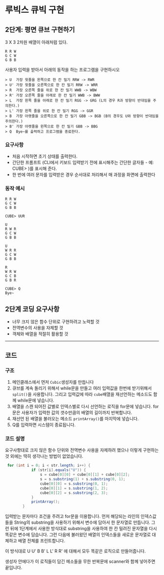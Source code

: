 
# 루빅스 큐빅 구현

## 2단계: 평면 큐브 구현하기
3 X 3  2차원 배열이 아래처럼 있다.
```
R R W
G C W
G B B
```
사용자 입력을 받아서 아래의 동작을 하는 프로그램을 구현하시오
```
> U  가장 윗줄을 왼쪽으로 한 칸 밀기 RRW -> RWR
> U' 가장 윗줄을 오른쪽으로 한 칸 밀기 RRW -> WRR
> R  가장 오른쪽 줄을 위로 한 칸 밀기 WWB -> WBW
> R' 가장 오른쪽 줄을 아래로 한 칸 밀기 WWB -> BWW
> L  가장 왼쪽 줄을 아래로 한 칸 밀기 RGG -> GRG (L의 경우 R과 방향이 반대임을 주의한다.)
> L' 가장 왼쪽 줄을 위로 한 칸 밀기 RGG -> GGR
> B  가장 아랫줄을 오른쪽으로 한 칸 밀기 GBB -> BGB (B의 경우도 U와 방향이 반대임을 주의한다.)
> B' 가장 아랫줄을 왼쪽으로 한 칸 밀기 GBB -> BBG
> Q  Bye~를 출력하고 프로그램을 종료한다.
```
### 요구사항
- 처음 시작하면 초기 상태를 출력한다.
- 간단한 프롬프트 (CLI에서 키보드 입력받기 전에 표시해주는 간단한 글자들 - 예: CUBE> )를 표시해 준다.
- 한 번에 여러 문자를 입력받은 경우 순서대로 처리해서 매 과정을 화면에 출력한다

### 동작 예시
```
R R W
G C W
G B B

CUBE> UUR

U
R W R 
G C W
G B B

U
W R R  
G C W
G B B

R
W R W 
G C B
G B R

CUBE> Q
Bye~
```
## 2단계 코딩 요구사항
- 너무 크지 않은 함수 단위로 구현하려고 노력할 것
- 전역변수의 사용을 자제할 것
- 객체와 배열을 적절히 활용할 것
---
## 코드

### 구조

1. 메인클래스에서 먼저 `Cubic`생성자를 만듭니다
2. 큐브를 계속 돌리기 위해서 while문을 만들고 여러 입력값을 한번에 받기위해서 `split()`을 사용합니다. 그리고 입력값에 따라 `cube`배열을 재선언하는 메소드도 함께 while문에 넣습니다.
3. 배열을 스캔 되어진 값별로 인덱스별로 다시 선언하는 로직을 for문에 넣습니다. for문은 사용자가 입력한 값의 갯수만큼의 배열의 길이까지 반복합니다.
4. 재선언 된 배열을 불러오는 메소드 `printArray()`를 마지막에 넣습니다.
5. Q를 입력하면 시스템이 종료됩니다.

### 코드 설명
요구사항대로 크지 않은 함수 단위와 전역변수 사용을 자제하려 했으나 이렇게 구현하는 것 외에는 딱히 생각나는 방법이 없었습니다.

```java
 for (int i = 0; i < str.length; i++) {
            if (str[i].equals("U")) {
                s = cube[0][0] + cube[0][1] + cube[0][2];
                s = s.substring(1) + s.substring(0, 1);
                cube[0][0] = s.substring(0, 1);
                cube[0][1] = s.substring(1, 2);
                cube[0][2] = s.substring(2, 3);
            }
            printArray();
        }
```
입력받는 문자마다 조건을 주려고 for문을 이용합니다. 먼저 해당되는 라인의 인덱스값들을 String의 substring을 사용하기 위해서 변수에 담아서 한 문자열로 만듭니다. 그런 뒤에 1단계에서 사용한 방식대로 substring을 사용하여 한 칸 밀려진 문자열을 다시 똑같은 변수에 담습니다. 그런 다음에 불러왔던 배열의 인덱스들을 새로운 문자열로 대체하고 배열 전체를 프린트합니다.

이 방식대로 U U' B B' L L' R R' 에 대해서 모두 똑같은 로직으로 만들어줍니다. 

생성자 안에다가 이 로직들이 담긴 메소들을 무한 반복문에 scanner와 함께 넣어주면 끝입니다.



